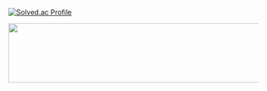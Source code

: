 [![Solved.ac Profile](http://mazassumnida.wtf/api/v2/generate_badge?boj=lij0825)](https://solved.ac/lij0825/)



<a href="https://github.com/devxb/gitanimals">
  <img
    src="https://render.gitanimals.org/lines/lij0825?pet-id=636400291043692880"
    width="600"
    height="120"
  />
</a>
  
<!--
**lij0825/lij0825** is a ✨ _special_ ✨ repository because its `README.md` (this file) appears on your GitHub profile.

Here are some ideas to get you started:

- 🔭 I’m currently working on ...
- 🌱 I’m currently learning ...
- 👯 I’m looking to collaborate on ...
- 🤔 I’m looking for help with ...
- 💬 Ask me about ...
- 📫 How to reach me: ...
- 😄 Pronouns: ...
- ⚡ Fun fact: ...
-->
